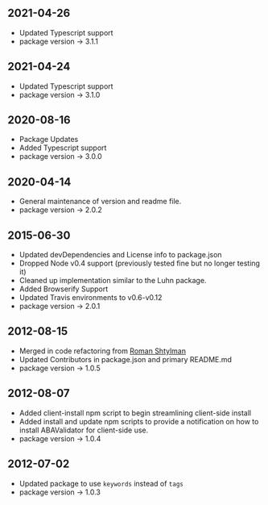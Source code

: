 ## 2021-04-26 ##
- Updated Typescript support
- package version -> 3.1.1

## 2021-04-24 ##
- Updated Typescript support
- package version -> 3.1.0

## 2020-08-16 ##
- Package Updates
- Added Typescript support
- package version -> 3.0.0

## 2020-04-14 ##
- General maintenance of version and readme file.
- package version -> 2.0.2

## 2015-06-30 ##
- Updated devDependencies and License info to package.json
- Dropped Node v0.4 support (previously tested fine but no longer testing it)
- Cleaned up implementation similar to the Luhn package.
- Added Browserify Support
- Updated Travis environments to v0.6-v0.12
- package version -> 2.0.1

## 2012-08-15 ##
- Merged in code refactoring from [Roman Shtylman](https://github.com/shtylman)
- Updated Contributors in package.json and primary README.md
- package version -> 1.0.5

## 2012-08-07 ##
- Added client-install npm script to begin streamlining client-side install
- Added install and update npm scripts to provide a notification on how to install ABAValidator for client-side use.
- package version -> 1.0.4

## 2012-07-02 ##
- Updated package to use `keywords` instead of `tags`
- package version -> 1.0.3